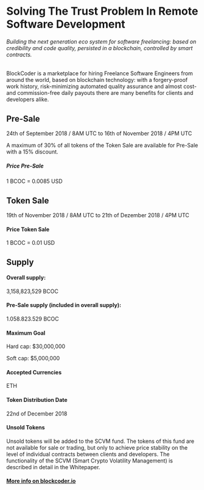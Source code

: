 # Solving The Trust Problem In Remote Software Development
###### Building the next generation eco system for software freelancing: based on credibility and code quality, persisted in a blockchain, controlled by smart contracts.

BlockCoder is a marketplace for hiring Freelance Software Engineers from around the world, based on blockchain technology: with a forgery-proof work history, risk-minimizing automated quality assurance and almost cost- and commission-free daily payouts there are many benefits for clients and developers alike.

## Pre-Sale
24th of September 2018 / 8AM UTC to
16th of November 2018 / 4PM UTC

A maximum of 30% of all tokens of the Token Sale are available for Pre-Sale with a 15% discount.

##### Price Pre-Sale
1 BCOC = 0.0085 USD

## Token Sale
19th of November 2018 / 8AM UTC to 
21th of Dezember 2018 / 4PM UTC

#### Price Token Sale
1 BCOC = 0.01 USD

## Supply
#### Overall supply:
3,158,823,529 BCOC

#### Pre-Sale supply (included in overall supply):
1.058.823.529 BCOC

#### Maximum Goal
Hard cap: $30,000,000

Soft cap: $5,000,000

#### Accepted Currencies
ETH

#### Token Distribution Date
22nd of December 2018

#### Unsold Tokens
Unsold tokens will be added to the SCVM fund. The tokens of this fund are not available for sale or trading, but only to achieve price stability on the level of individual contracts between clients and developers. The functionality of the SCVM (Smart Crypto Volatility Management) is described in detail in the Whitepaper.

#### [More info on blockcoder.io](https://blockcoder.io)
